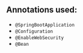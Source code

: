 ## Annotations used:

- `@SpringBootApplication`
- `@Configuration`
- `@EnableWebSecurity`
- `@Bean`
